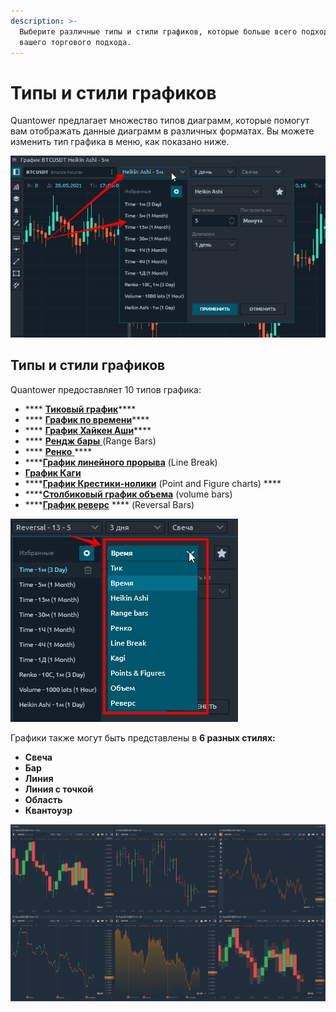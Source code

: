 ```yaml
---
description: >-
  Выберите различные типы и стили графиков, которые больше всего подходят для
  вашего торгового подхода.
---
```


# Типы и стили графиков

Quantower предлагает множество типов диаграмм, которые помогут вам отображать данные диаграмм в различных форматах. Вы можете изменить тип графика в меню, как показано ниже.

![](../../../.gitbook/assets/menyu-grafika-quantower.png)

## Типы и стили графиков

Quantower предоставляет 10 типов графика:

* &#x20;**** [**Тиковый график**](https://app.gitbook.com/@quantower/s/quantower-ru/\~/drafts/-ManNs1UdDo\_jqCBCJUa/analytics-panels/chart/chart-types/tick-chart)****
* &#x20;**** [**График по времени**](https://help.quantower.com/analytics-panels/chart/chart-types/time-aggregation)****
* &#x20;**** [**График Хайкен Аши**](https://help.quantower.com/analytics-panels/chart/chart-types/heiken-ashi)****
* &#x20;**** [**Рендж бары** ](https://help.quantower.com/analytics-panels/chart/chart-types/range-bars)(Range Bars)
* &#x20;**** [**Ренко** ](https://help.quantower.com/analytics-panels/chart/chart-types/renko)****
* ****[**График линейного прорыва**](https://help.quantower.com/analytics-panels/chart/chart-types/line-break) (Line Break)
* ****[**График Каги** ](https://help.quantower.com/analytics-panels/chart/chart-types/kagi)****
* ****[**График Крестики-нолики**](https://help.quantower.com/analytics-panels/chart/chart-types/points-and-figures) (Point and Figure charts) ****&#x20;
* ****[**Столбиковый график объема**](https://app.gitbook.com/@quantower/s/quantower-ru/\~/drafts/-Mb1nY6tTQju6DlBSkFL/analytics-panels/chart/chart-types/volume-bars) (volume bars)
* ****[**График реверс**](https://app.gitbook.com/@quantower/s/quantower-ru/\~/drafts/-ManNs1UdDo\_jqCBCJUa/analytics-panels/chart/chart-types/reversal-bars) **** (Reversal Bars)

![](../../../.gitbook/assets/10-tipov-grafikov-quantower.png)

Графики также могут быть представлены в **6 разных стилях:**

* **Свеча**
* **Бар**
* **Линия**
* **Линия с точкой**
* **Область**
* **Квантоуэр**

![](../../../.gitbook/assets/chart-styles.png)



